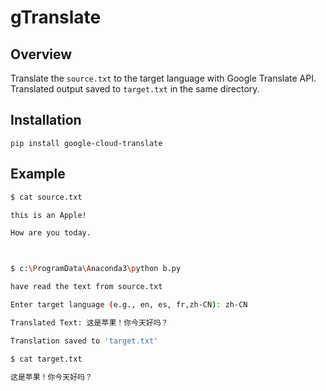 # gTranslate
## Overview

Translate the `source.txt` to the target language with Google Translate API.  
Translated output saved to `target.txt` in the same directory.


## Installation

```shell
pip install google-cloud-translate
```

## Example
```bash
$ cat source.txt

this is an Apple!

How are you today.



$ c:\ProgramData\Anaconda3\python b.py

have read the text from source.txt

Enter target language (e.g., en, es, fr,zh-CN): zh-CN

Translated Text: 这是苹果！你今天好吗？

Translation saved to 'target.txt'

$ cat target.txt

这是苹果！你今天好吗？
```
